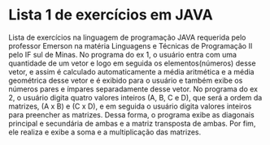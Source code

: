 # Lista 1 de exercícios em JAVA

Lista de exercícios na linguagem de programação JAVA requerida pelo professor Emerson na matéria Linguagens e Técnicas de Programação II pelo IF sul de Minas.
No programa do ex 1, o usuário entra com uma quantidade de um vetor e logo em seguida os elementos(números) desse vetor, e assim é calculado automaticamente a média aritmética e a média geométrica desse vetor e é exibido para o usuário e também exibe os números pares e ímpares separadamente desse vetor.
No programa do ex 2, o usuário digita quatro valores inteiros (A, B, C e D), que será a ordem da matrizes, (A x B) e (C x D), e em seguida o usuário digita valores inteiros para preencher as matrizes. Dessa forma, o programa exibe as diagonais principal e secundária de ambas e a matriz transposta de ambas. Por fim, ele realiza e exibe a soma e a multiplicação das matrizes.
